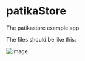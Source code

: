 # patikaStore
The patikastore example app

The files should be like this:

![image](https://github.com/user-attachments/assets/25e3f195-8edc-4b8e-b478-843690a46020)
